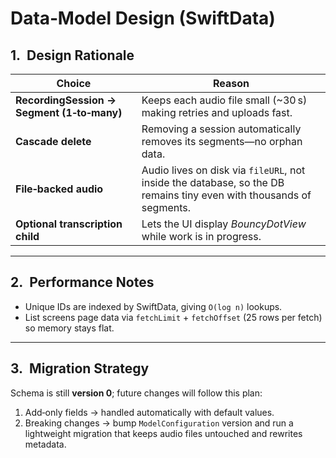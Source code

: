 # Data‑Model Design (SwiftData)

## 1.  Design Rationale

| Choice | Reason |
|--------|--------|
| **RecordingSession → Segment (1‑to‑many)** | Keeps each audio file small (~30 s) making retries and uploads fast. |
| **Cascade delete** | Removing a session automatically removes its segments—no orphan data. |
| **File‑backed audio** | Audio lives on disk via `fileURL`, not inside the database, so the DB remains tiny even with thousands of segments. |
| **Optional transcription child** | Lets the UI display *BouncyDotView* while work is in progress. |

---

## 2.  Performance Notes

* Unique IDs are indexed by SwiftData, giving `O(log n)` lookups.
* List screens page data via `fetchLimit` + `fetchOffset`
  (25 rows per fetch) so memory stays flat.

---

## 3.  Migration Strategy

Schema is still **version 0**; future changes will follow this plan:

1. Add‑only fields → handled automatically with default values.  
2. Breaking changes → bump `ModelConfiguration` version and run a
   lightweight migration that keeps audio files untouched
   and rewrites metadata.
